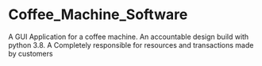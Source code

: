 # Coffee_Machine_Software
A GUI Application for a coffee machine. An accountable design build with python 3.8. A Completely responsible for resources and transactions made by customers
